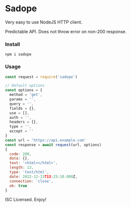 # Sadope

Very easy to use NodeJS HTTP client.

Predictable API. Does not throw error on non-200 response.

### Install

```
npm i sadope
```

### Usage

```js
const request = require('sadope')

// Default options
const options = {
  method = 'get',
  params = '',
  query = '',
  fields = {},
  use = [],
  auth = '',
  headers = {},
  type = '',
  accept = ''
}
const url = 'https://api.example.com'
const response = await request(url, options)
{
  code: 200,
  data: {},
  text: '<html></html>',
  length: 13,
  type: 'text/html',
  date: 2022-12-23T13:25:10.000Z,
  connection: 'close',
  ok: true
}
```

ISC Licensed. Enjoy!
